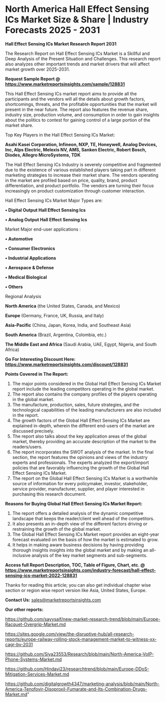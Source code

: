 # North America Hall Effect Sensing ICs Market Size & Share | Industry Forecasts 2025 - 2031

<strong>Hall Effect Sensing ICs Market Research Report 2031</strong>

The Research Report on Hall Effect Sensing ICs Market is a Skillful and Deep Analysis of the Present Situation and Challenges. This research report also analyzes other important trends and market drivers that will affect market growth over 2025-2031.

<strong>Request Sample Report @ <a href=https://www.marketreportsinsights.com/sample/128831>https://www.marketreportsinsights.com/sample/128831</a></strong>

This Hall Effect Sensing ICs market report aims to provide all the participants and the vendors will all the details about growth factors, shortcomings, threats, and the profitable opportunities that the market will present in the near future. The report also features the revenue share, industry size, production volume, and consumption in order to gain insights about the politics to contest for gaining control of a large portion of the market share.

Top Key Players in the Hall Effect Sensing ICs Market:

<strong>Asahi Kasei Corporation, Infineon, NXP, TE, Honeywell, Analog Devices, Inc, Alps Electric, Melexis NV, AMS, Sanken Electric, Robert Bosch, Diodes, Allegro MicroSystems, TDK</strong>

The Hall Effect Sensing ICs Industry is severely competitive and fragmented due to the existence of various established players taking part in different marketing strategies to increase their market share. The vendors operating in the market are profiled based on price, quality, brand, product differentiation, and product portfolio. The vendors are turning their focus increasingly on product customization through customer interaction.

Hall Effect Sensing ICs Market Major Types are:

<strong>• Digital Output Hall Effect Sensing Ics

• Analog Output Hall Effect Sensing Ics</strong>

Market Major end-user applications :

<strong>• Automotive

• Consumer Electronics

• Industrial Applications

• Aerospace & Defense

• Medical Biological

• Others</strong>

Regional Analysis

</u><strong><b>North America</b></strong> (the United States, Canada, and Mexico)

<strong><b>Europe </b></strong>(Germany, France, UK, Russia, and Italy)

<strong><b>Asia-Pacific</b></strong> (China, Japan, Korea, India, and Southeast Asia)

<strong><b>South America</b></strong> (Brazil, Argentina, Colombia, etc.)

<strong><b>The Middle East and Africa</b></strong> (Saudi Arabia, UAE, Egypt, Nigeria, and South Africa)

<strong>Go For Interesting Discount Here: <a href=https://www.marketreportsinsights.com/discount/128831>https://www.marketreportsinsights.com/discount/128831</a></strong>

<strong>Points Covered in The Report:</strong>
<ol>
  <li>The major points considered in the Global Hall Effect Sensing ICs Market report include the leading competitors operating in the global market.</li>
  <li>The report also contains the company profiles of the players operating in the global market.</li>
  <li>The manufacture, production, sales, future strategies, and the technological capabilities of the leading manufacturers are also included in the report.</li>
  <li>The growth factors of the Global Hall Effect Sensing ICs Market are explained in-depth, wherein the different end-users of the market are discussed precisely.</li>
  <li>The report also talks about the key application areas of the global market, thereby providing an accurate description of the market to the readers/users.</li>
  <li>The report incorporates the SWOT analysis of the market. In the final section, the report features the opinions and views of the industry experts and professionals. The experts analyzed the export/import policies that are favorably influencing the growth of the Global Hall Effect Sensing ICs Market.</li>
  <li>The report on the Global Hall Effect Sensing ICs Market is a worthwhile source of information for every policymaker, investor, stakeholder, service provider, manufacturer, supplier, and player interested in purchasing this research document.</li>
</ol>
<strong>Reasons for Buying Global Hall Effect Sensing ICs Market Report:</strong>

<ol>
  <li>The report offers a detailed analysis of the dynamic competitive landscape that keeps the reader/client well ahead of the competitors.</li>
  <li>It also presents an in-depth view of the different factors driving or restraining the growth of the global market.</li>
  <li>The Global Hall Effect Sensing ICs Market report provides an eight-year forecast evaluated on the basis of how the market is estimated to grow.</li>
  <li>It helps in making aware business decisions by having providing thorough insights insights into the global market and by making an all-inclusive analysis of the key market segments and sub-segments.</li>
</ol>
<strong>Access full Report Description, TOC, Table of Figure, Chart, etc. @ <a href=https://www.marketreportsinsights.com/industry-forecast/hall-effect-sensing-ics-market-2022-128831>https://www.marketreportsinsights.com/industry-forecast/hall-effect-sensing-ics-market-2022-128831</a></strong>


Thanks for reading this article; you can also get individual chapter wise section or region wise report version like Asia, United States, Europe.

<strong>Contact Us:</strong>
sales@marketreportsinsights.com

<strong>Our other reports:</strong>

<a href=https://github.com/sayysaif/new-market-research-trend/blob/main/Europe-Racquet-Overgrip-Market.md>https://github.com/sayysaif/new-market-research-trend/blob/main/Europe-Racquet-Overgrip-Market.md</a>

<a href=https://sites.google.com/view/the-disruptive-hub/all-research-reports/europe-railway-rolling-stock-management-market-to-witness-xx-cagr-by-2031>https://sites.google.com/view/the-disruptive-hub/all-research-reports/europe-railway-rolling-stock-management-market-to-witness-xx-cagr-by-2031</a>

<a href=https://github.com/Siya23553/Research/blob/main/North-America-VoIP-Phone-Systems-Market.md>https://github.com/Siya23553/Research/blob/main/North-America-VoIP-Phone-Systems-Market.md</a>

<a href=https://github.com/Hindavi23/researchtrend/blob/main/Europe-DDoS-Mitigation-Services-Market.md>https://github.com/Hindavi23/researchtrend/blob/main/Europe-DDoS-Mitigation-Services-Market.md</a>

<a href=https://github.com/digitalgrowth4347/marketing-analysis/blob/main/North-America-Tenofovir-Disoproxil-Fumarate-and-Its-Combination-Drugs-Market.md>https://github.com/digitalgrowth4347/marketing-analysis/blob/main/North-America-Tenofovir-Disoproxil-Fumarate-and-Its-Combination-Drugs-Market.md</a>"
